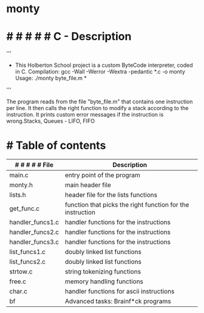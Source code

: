 # monty
# # # # # # C - Description
'''

* This Holberton School project is a custom ByteCode interpreter, coded in C. Compilation: gcc -Wall -Werror -Wextra -pedantic *.c -o monty Usage: ./monty byte_file.m *

'''

The program reads from the file "byte_file.m" that contains one instruction per line. It then calls the right function to modify a stack according to the instruction. It prints custom error messages if the instruction is wrong.Stacks, Queues - LIFO, FIFO

# # Table of contents

| # # # # # File    |  Description                     |
| ----------------- | -------------------------------  |
|main.c	            | entry point of the program |
|monty.h            |	main header file |
|lists.h	          | header file for the lists functions |
|get_func.c	        | function that picks the right function for the instruction | 
|handler_funcs1.c  	| handler functions for the instructions |
|handler_funcs2.c 	| handler functions for the instructions |
|handler_funcs3.c	  | handler functions for the instructions |
|list_funcs1.c	    | doubly linked list functions |
|list_funcs2.c	    | doubly linked list functions |
|strtow.c	          | string tokenizing functions |
|free.c	            | memory handling functions |
|char.c	            | handler functions for ascii instructions |
|bf	                | Advanced tasks: Brainf*ck programs |
